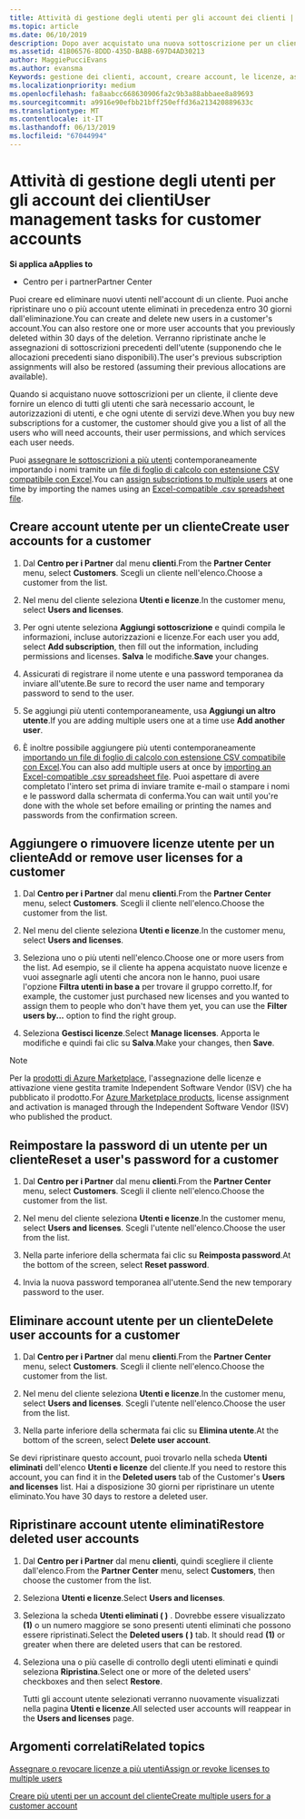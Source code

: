 ```yaml
---
title: Attività di gestione degli utenti per gli account dei clienti | Centro
ms.topic: article
ms.date: 06/10/2019
description: Dopo aver acquistato una nuova sottoscrizione per un cliente, puoi assegnare licenze a utenti specifici.
ms.assetid: 41B06576-8DDD-435D-BABB-697D4AD30213
author: MaggiePucciEvans
ms.author: evansma
Keywords: gestione dei clienti, account, creare account, le licenze, assegnare una licenza, la gestione utente e password, reimpostazione della password, modificare la password
ms.localizationpriority: medium
ms.openlocfilehash: fa8aabcc668630906fa2c9b3a88abbaee8a89693
ms.sourcegitcommit: a9916e90efbb21bff250effd36a213420889633c
ms.translationtype: MT
ms.contentlocale: it-IT
ms.lasthandoff: 06/13/2019
ms.locfileid: "67044994"
---
```

# <a name="user-management-tasks-for-customer-accounts"></a><span data-ttu-id="027af-104">Attività di gestione degli utenti per gli account dei clienti</span><span class="sxs-lookup"><span data-stu-id="027af-104">User management tasks for customer accounts</span></span>

<span data-ttu-id="027af-105">**Si applica a**</span><span class="sxs-lookup"><span data-stu-id="027af-105">**Applies to**</span></span>

-  <span data-ttu-id="027af-106">Centro per i partner</span><span class="sxs-lookup"><span data-stu-id="027af-106">Partner Center</span></span>

<span data-ttu-id="027af-107">Puoi creare ed eliminare nuovi utenti nell'account di un cliente. Puoi anche ripristinare uno o più account utente eliminati in precedenza entro 30 giorni dall'eliminazione.</span><span class="sxs-lookup"><span data-stu-id="027af-107">You can create and delete new users in a customer's account.You can also restore one or more user accounts that you previously deleted within 30 days of the deletion.</span></span> <span data-ttu-id="027af-108">Verranno ripristinate anche le assegnazioni di sottoscrizioni precedenti dell'utente (supponendo che le allocazioni precedenti siano disponibili).</span><span class="sxs-lookup"><span data-stu-id="027af-108">The user's previous subscription assignments will also be restored (assuming their previous allocations are available).</span></span>

<span data-ttu-id="027af-109">Quando si acquistano nuove sottoscrizioni per un cliente, il cliente deve fornire un elenco di tutti gli utenti che sarà necessario account, le autorizzazioni di utenti, e che ogni utente di servizi deve.</span><span class="sxs-lookup"><span data-stu-id="027af-109">When you buy new subscriptions for a customer, the customer should give you a list of all the users who will need accounts, their user permissions, and which services each user needs.</span></span>  

<span data-ttu-id="027af-110">Puoi [assegnare le sottoscrizioni a più utenti](bulk-license-provisioning-for-multiple-users.md) contemporaneamente importando i nomi tramite un [file di foglio di calcolo con estensione CSV compatibile con Excel](adding-multiple-users-to-a-customer-account.md).</span><span class="sxs-lookup"><span data-stu-id="027af-110">You can [assign subscriptions to multiple users](bulk-license-provisioning-for-multiple-users.md) at one time by importing the names using an [Excel-compatible .csv spreadsheet file](adding-multiple-users-to-a-customer-account.md).</span></span>

<a href="" id="createuseraccounts"></a>

## <a name="create-user-accounts-for-a-customer"></a><span data-ttu-id="027af-111">Creare account utente per un cliente</span><span class="sxs-lookup"><span data-stu-id="027af-111">Create user accounts for a customer</span></span>

1.  <span data-ttu-id="027af-112">Dal **Centro per i Partner** dal menu **clienti**.</span><span class="sxs-lookup"><span data-stu-id="027af-112">From the **Partner Center** menu, select **Customers**.</span></span> <span data-ttu-id="027af-113">Scegli un cliente nell'elenco.</span><span class="sxs-lookup"><span data-stu-id="027af-113">Choose a customer from the list.</span></span>

2.  <span data-ttu-id="027af-114">Nel menu del cliente seleziona **Utenti e licenze**.</span><span class="sxs-lookup"><span data-stu-id="027af-114">In the customer menu, select **Users and licenses**.</span></span>

3.  <span data-ttu-id="027af-115">Per ogni utente seleziona **Aggiungi sottoscrizione** e quindi compila le informazioni, incluse autorizzazioni e licenze.</span><span class="sxs-lookup"><span data-stu-id="027af-115">For each user you add, select **Add subscription**, then fill out the information, including permissions and licenses.</span></span> <span data-ttu-id="027af-116">**Salva** le modifiche.</span><span class="sxs-lookup"><span data-stu-id="027af-116">**Save** your changes.</span></span>

4.  <span data-ttu-id="027af-117">Assicurati di registrare il nome utente e una password temporanea da inviare all'utente.</span><span class="sxs-lookup"><span data-stu-id="027af-117">Be sure to record the user name and temporary password to send to the user.</span></span>

5.  <span data-ttu-id="027af-118">Se aggiungi più utenti contemporaneamente, usa **Aggiungi un altro utente**.</span><span class="sxs-lookup"><span data-stu-id="027af-118">If you are adding multiple users one at a time use **Add another user**.</span></span>

6. <span data-ttu-id="027af-119">È inoltre possibile aggiungere più utenti contemporaneamente [importando un file di foglio di calcolo con estensione CSV compatibile con Excel](adding-multiple-users-to-a-customer-account.md).</span><span class="sxs-lookup"><span data-stu-id="027af-119">You can also add multiple users at once by [importing an Excel-compatible .csv spreadsheet file](adding-multiple-users-to-a-customer-account.md).</span></span> <span data-ttu-id="027af-120">Puoi aspettare di avere completato l'intero set prima di inviare tramite e-mail o stampare i nomi e le password dalla schermata di conferma.</span><span class="sxs-lookup"><span data-stu-id="027af-120">You can wait until you're done with the whole set before emailing or printing the names and passwords from the confirmation screen.</span></span>

<a href="" id="userlicensing"></a>

## <a name="add-or-remove-user-licenses-for-a-customer"></a><span data-ttu-id="027af-121">Aggiungere o rimuovere licenze utente per un cliente</span><span class="sxs-lookup"><span data-stu-id="027af-121">Add or remove user licenses for a customer</span></span>

1.  <span data-ttu-id="027af-122">Dal **Centro per i Partner** dal menu **clienti**.</span><span class="sxs-lookup"><span data-stu-id="027af-122">From the **Partner Center** menu, select **Customers**.</span></span> <span data-ttu-id="027af-123">Scegli il cliente nell'elenco.</span><span class="sxs-lookup"><span data-stu-id="027af-123">Choose the customer from the list.</span></span>

2.  <span data-ttu-id="027af-124">Nel menu del cliente seleziona **Utenti e licenze**.</span><span class="sxs-lookup"><span data-stu-id="027af-124">In the customer menu, select **Users and licenses**.</span></span>

3.  <span data-ttu-id="027af-125">Seleziona uno o più utenti nell'elenco.</span><span class="sxs-lookup"><span data-stu-id="027af-125">Choose one or more users from the list.</span></span> <span data-ttu-id="027af-126">Ad esempio, se il cliente ha appena acquistato nuove licenze e vuoi assegnarle agli utenti che ancora non le hanno, puoi usare l'opzione **Filtra utenti in base a** per trovare il gruppo corretto.</span><span class="sxs-lookup"><span data-stu-id="027af-126">If, for example, the customer just purchased new licenses and you wanted to assign them to people who don't have them yet, you can use the **Filter users by...** option to find the right group.</span></span>

4.  <span data-ttu-id="027af-127">Seleziona **Gestisci licenze**.</span><span class="sxs-lookup"><span data-stu-id="027af-127">Select **Manage licenses**.</span></span> <span data-ttu-id="027af-128">Apporta le modifiche e quindi fai clic su **Salva**.</span><span class="sxs-lookup"><span data-stu-id="027af-128">Make your changes, then **Save**.</span></span>

> [!NOTE]
> <span data-ttu-id="027af-129">Per la [prodotti di Azure Marketplace](sell-marketplace-products.md), l'assegnazione delle licenze e attivazione viene gestita tramite Independent Software Vendor (ISV) che ha pubblicato il prodotto.</span><span class="sxs-lookup"><span data-stu-id="027af-129">For [Azure Marketplace products](sell-marketplace-products.md), license assignment and activation is managed through the Independent Software Vendor (ISV) who published the product.</span></span>

<a href="" id="resetpassword"></a>

## <a name="reset-a-users-password-for-a-customer"></a><span data-ttu-id="027af-130">Reimpostare la password di un utente per un cliente</span><span class="sxs-lookup"><span data-stu-id="027af-130">Reset a user's password for a customer</span></span>

1.  <span data-ttu-id="027af-131">Dal **Centro per i Partner** dal menu **clienti**.</span><span class="sxs-lookup"><span data-stu-id="027af-131">From the **Partner Center** menu, select **Customers**.</span></span> <span data-ttu-id="027af-132">Scegli il cliente nell'elenco.</span><span class="sxs-lookup"><span data-stu-id="027af-132">Choose the customer from the list.</span></span>

2.  <span data-ttu-id="027af-133">Nel menu del cliente seleziona **Utenti e licenze**.</span><span class="sxs-lookup"><span data-stu-id="027af-133">In the customer menu, select **Users and licenses**.</span></span> <span data-ttu-id="027af-134">Scegli l'utente nell'elenco.</span><span class="sxs-lookup"><span data-stu-id="027af-134">Choose the user from the list.</span></span>

3.  <span data-ttu-id="027af-135">Nella parte inferiore della schermata fai clic su **Reimposta password**.</span><span class="sxs-lookup"><span data-stu-id="027af-135">At the bottom of the screen, select **Reset password**.</span></span> 

4.  <span data-ttu-id="027af-136">Invia la nuova password temporanea all'utente.</span><span class="sxs-lookup"><span data-stu-id="027af-136">Send the new temporary password to the user.</span></span>

<a href="" id="deleteuseraccounts"></a>

## <a name="delete-user-accounts-for-a-customer"></a><span data-ttu-id="027af-137">Eliminare account utente per un cliente</span><span class="sxs-lookup"><span data-stu-id="027af-137">Delete user accounts for a customer</span></span>

1.  <span data-ttu-id="027af-138">Dal **Centro per i Partner** dal menu **clienti**.</span><span class="sxs-lookup"><span data-stu-id="027af-138">From the **Partner Center** menu, select **Customers**.</span></span> <span data-ttu-id="027af-139">Scegli il cliente nell'elenco.</span><span class="sxs-lookup"><span data-stu-id="027af-139">Choose the customer from the list.</span></span>

2.  <span data-ttu-id="027af-140">Nel menu del cliente seleziona **Utenti e licenze**.</span><span class="sxs-lookup"><span data-stu-id="027af-140">In the customer menu, select **Users and licenses**.</span></span> <span data-ttu-id="027af-141">Scegli l'utente nell'elenco.</span><span class="sxs-lookup"><span data-stu-id="027af-141">Choose the user from the list.</span></span>

3.  <span data-ttu-id="027af-142">Nella parte inferiore della schermata fai clic su **Elimina utente**.</span><span class="sxs-lookup"><span data-stu-id="027af-142">At the bottom of the screen, select **Delete user account**.</span></span>

<span data-ttu-id="027af-143">Se devi ripristinare questo account, puoi trovarlo nella scheda **Utenti eliminati** dell'elenco **Utenti e licenze** del cliente.</span><span class="sxs-lookup"><span data-stu-id="027af-143">If you need to restore this account, you can find it in the **Deleted users** tab of the Customer's **Users and licenses** list.</span></span> <span data-ttu-id="027af-144">Hai a disposizione 30 giorni per ripristinare un utente eliminato.</span><span class="sxs-lookup"><span data-stu-id="027af-144">You have 30 days to restore a deleted user.</span></span>

<a href="" id="restoreuseraccounts"></a>

## <a name="restore-deleted-user-accounts"></a><span data-ttu-id="027af-145">Ripristinare account utente eliminati</span><span class="sxs-lookup"><span data-stu-id="027af-145">Restore deleted user accounts</span></span>

1.  <span data-ttu-id="027af-146">Dal **Centro per i Partner** dal menu **clienti**, quindi scegliere il cliente dall'elenco.</span><span class="sxs-lookup"><span data-stu-id="027af-146">From the **Partner Center** menu, select **Customers**, then choose the customer from the list.</span></span>

2.  <span data-ttu-id="027af-147">Seleziona **Utenti e licenze**.</span><span class="sxs-lookup"><span data-stu-id="027af-147">Select **Users and licenses**.</span></span>

3.  <span data-ttu-id="027af-148">Seleziona la scheda **Utenti eliminati ( )** . Dovrebbe essere visualizzato **(1)** o un numero maggiore se sono presenti utenti eliminati che possono essere ripristinati.</span><span class="sxs-lookup"><span data-stu-id="027af-148">Select the **Deleted users ( )** tab. It should read **(1)** or greater when there are deleted users that can be restored.</span></span>

4.  <span data-ttu-id="027af-149">Seleziona una o più caselle di controllo degli utenti eliminati e quindi seleziona **Ripristina**.</span><span class="sxs-lookup"><span data-stu-id="027af-149">Select one or more of the deleted users' checkboxes and then select **Restore**.</span></span>

    <span data-ttu-id="027af-150">Tutti gli account utente selezionati verranno nuovamente visualizzati nella pagina **Utenti e licenze**.</span><span class="sxs-lookup"><span data-stu-id="027af-150">All selected user accounts will reappear in the **Users and licenses** page.</span></span>

## <a name="related-topics"></a><span data-ttu-id="027af-151">Argomenti correlati</span><span class="sxs-lookup"><span data-stu-id="027af-151">Related topics</span></span>


[<span data-ttu-id="027af-152">Assegnare o revocare licenze a più utenti</span><span class="sxs-lookup"><span data-stu-id="027af-152">Assign or revoke licenses to multiple users</span></span>](bulk-license-provisioning-for-multiple-users.md)

[<span data-ttu-id="027af-153">Creare più utenti per un account del cliente</span><span class="sxs-lookup"><span data-stu-id="027af-153">Create multiple users for a customer account</span></span>](adding-multiple-users-to-a-customer-account.md)